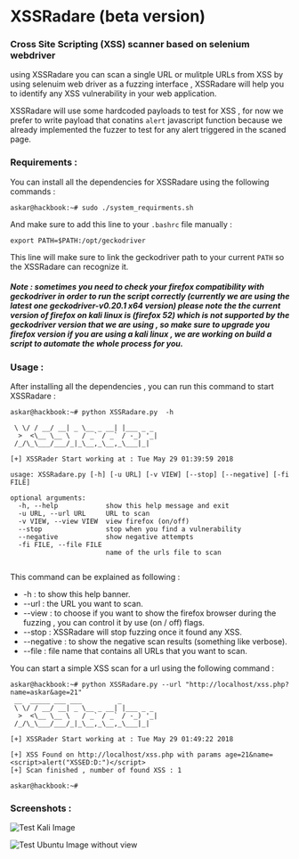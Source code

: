 # XSSRadare (beta version)


### Cross Site Scripting (XSS) scanner based on selenium webdriver

using XSSRadare you can scan a single URL or mulitple URLs from XSS by using selenuim web driver as a fuzzing interface , XSSRadare will help you to identify any XSS vulnerability in your web application.

XSSRadare will use some hardcoded payloads to test for XSS , for now we prefer to write payload that conatins ```alert``` javascript function because we already implemented the fuzzer to test for any alert triggered in the scaned page. 

### Requirements : 

You can install all the dependencies for XSSRadare using the following commands : 

```askar@hackbook:~# sudo ./system_requirments.sh ```

And make sure to add this line to your ```.bashrc``` file manually :

``` export PATH=$PATH:/opt/geckodriver ```

This line will make sure to link the geckodriver path to your current ```PATH``` so the XSSRadare can recognize it.

##### Note : sometimes you need to check your firefox compatibility with geckodriver in order to run the script correctly (currently we are using the latest one geckodriver-v0.20.1 x64 version) please note the the current version of firefox on kali linux is (firefox 52) which is not supported by the geckodriver version that we are using , so make sure to upgrade you firefox version if you are using a kali linux , we are working on build a script to automate the whole process for you.

### Usage : 

After installing all the dependencies , you can run this command to start XSSRadare :

``` 
askar@hackbook:~# python XSSRadare.py  -h

 \ \/ / __/ __| _ \__ _ __| |___ _ _
  >  <\__ \__ \   / _` / _` / -_) '_|
 /_/\_\___/___/_|_\__,_\__,_\___|_|

[+] XSSRader Start working at : Tue May 29 01:39:59 2018

usage: XSSRadare.py [-h] [-u URL] [-v VIEW] [--stop] [--negative] [-fi FILE]

optional arguments:
  -h, --help            show this help message and exit
  -u URL, --url URL     URL to scan
  -v VIEW, --view VIEW  view firefox (on/off)
  --stop                stop when you find a vulnerability
  --negative            show negative attempts
  -fi FILE, --file FILE
                        name of the urls file to scan


```

This command can be explained as following :

- -h : to show this help banner.
- --url : the URL you want to scan.
- --view : to choose if you want to show the firefox browser during the fuzzing , you can control it by use (on / off) flags.
- --stop : XSSRadare will stop fuzzing once it found any XSS.
- --negative : to show the negative scan results (something like verbose).
- --file : file name that contains all URLs that you want to scan.

You can start a simple XSS scan for a url using the following command : 

```
askar@hackbook:~# python XSSRadare.py --url "http://localhost/xss.php?name=askar&age=21"
 __  _____ ___ ___         _
 \ \/ / __/ __| _ \__ _ __| |___ _ _
  >  <\__ \__ \   / _` / _` / -_) '_|
 /_/\_\___/___/_|_\__,_\__,_\___|_|

[+] XSSRader Start working at : Tue May 29 01:49:22 2018

[+] XSS Found on http://localhost/xss.php with params age=21&name=<script>alert("XSSED:D:")</script>
[+] Scan finished , number of found XSS : 1 

askar@hackbook:~#
```

### Screenshots :
![Test Kali Image](ScanKaliWithView.png)

![Test Ubuntu Image without view](ScanWithoutView.png)

